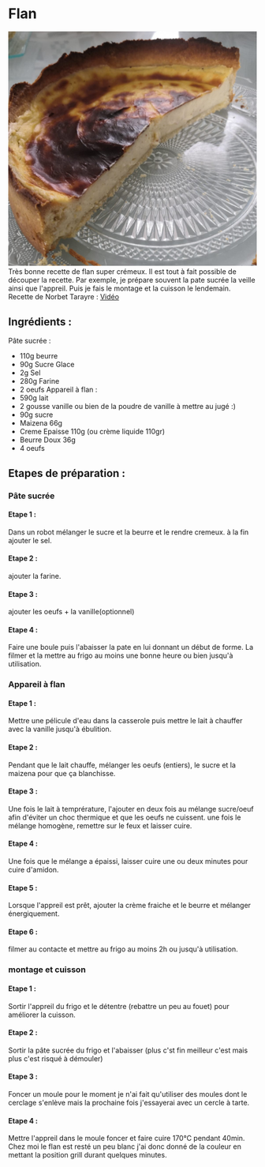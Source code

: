 # Flan
![flan](flan.png)
Très bonne recette de flan super crémeux. 
Il est tout à fait possible de découper la recette. Par exemple, je prépare souvent la pate sucrée la veille ainsi que l'appreil. Puis je fais le montage et la cuisson le lendemain.
Recette de Norbet Tarayre : [Vidéo](https://www.youtube.com/watch?v=4qof41d2qxE) 
## Ingrédients : 
Pâte sucrée : 
- 110g beurre
- 90g Sucre Glace
- 2g Sel
- 280g Farine
- 2 oeufs
Appareil à flan : 
- 590g lait
- 2 gousse vanille ou bien de la poudre de vanille à mettre au jugé :)
- 90g sucre
- Maizena 66g
- Creme Epaisse 110g (ou crème liquide 110gr)
- Beurre Doux 36g
- 4 oeufs
## Etapes de préparation : 
### Pâte sucrée 
#### Etape 1 :
Dans un robot mélanger le sucre et la beurre et le rendre cremeux. à la fin ajouter le sel.  
#### Etape 2 :
ajouter la farine. 
#### Etape 3 : 
ajouter les oeufs + la vanille(optionnel)
#### Etape 4 : 
Faire une boule puis l'abaisser la pate en lui donnant un début de forme. La filmer et la mettre au frigo au moins une bonne heure ou bien jusqu'à utilisation.  
### Appareil à flan 
#### Etape 1 : 
Mettre une pélicule d'eau dans la casserole puis mettre le lait à chauffer avec la vanille jusqu'à ébulition. 
#### Etape 2 :
Pendant que le lait chauffe, mélanger les oeufs (entiers), le sucre et la maizena pour que ça blanchisse. 
#### Etape 3 : 
Une fois le lait à temprérature, l'ajouter en deux fois au mélange sucre/oeuf afin d'éviter un choc thermique et que les oeufs ne cuissent. une fois le mélange homogène, remettre sur le feux et laisser cuire. 
#### Etape 4 :
Une fois que le mélange a épaissi, laisser cuire une ou deux minutes pour cuire d'amidon. 
#### Etape 5 :
Lorsque l'appreil est prêt, ajouter la crème fraiche et le beurre et mélanger énergiquement.
#### Etape 6 :
filmer au contacte et mettre au frigo au moins 2h ou jusqu'à utilisation.  
### montage et cuisson 
#### Etape 1 :
Sortir l'appreil du frigo et le détentre (rebattre un peu au fouet) pour améliorer la cuisson.
#### Etape 2 :
Sortir la pâte sucrée du frigo et l'abaisser (plus c'st fin meilleur c'est mais plus c'est risqué à démouler)
#### Etape 3 :
Foncer un moule pour le moment je n'ai fait qu'utiliser des moules dont le cerclage s'enlève mais la prochaine fois j'essayerai avec un cercle à tarte. 
#### Etape 4 :
Mettre l'appreil dans le moule foncer et faire cuire 170°C pendant 40min. Chez moi le flan est resté un peu blanc j'ai donc donné de la couleur en mettant la position grill durant quelques minutes. 